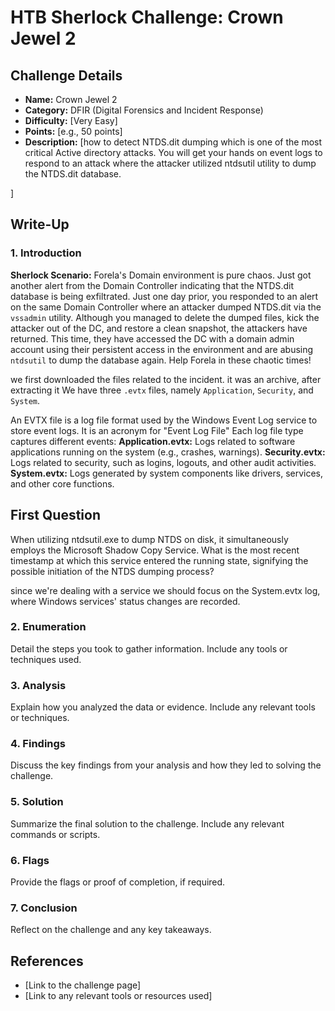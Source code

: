 # HTB Sherlock Challenge: Crown Jewel 2

## Challenge Details

- **Name:** Crown Jewel 2
- **Category:** DFIR (Digital Forensics and Incident Response)
- **Difficulty:** [Very Easy]
- **Points:** [e.g., 50 points]
- **Description:** [how to detect NTDS.dit dumping which is one of the most critical Active directory attacks. You will get your hands on event logs to respond to an attack where the attacker utilized ntdsutil utility to dump the NTDS.dit database.

]

## Write-Up

### 1. Introduction

**Sherlock Scenario:** Forela's Domain environment is pure chaos. Just got another alert from the Domain Controller indicating that the NTDS.dit database is being exfiltrated. Just one day prior, you responded to an alert on the same Domain Controller where an attacker dumped NTDS.dit via the `vssadmin` utility. Although you managed to delete the dumped files, kick the attacker out of the DC, and restore a clean snapshot, the attackers have returned. This time, they have accessed the DC with a domain admin account using their persistent access in the environment and are abusing `ntdsutil` to dump the database again. Help Forela in these chaotic times!


we first downloaded the files related to the incident. it was an archive, after extracting it
We have three `.evtx` files, namely `Application`, `Security`, and `System`.




An EVTX file is a log file format used by the Windows Event Log service to store event logs. It is an acronym for "Event Log File"
Each log file type captures different events:
**Application.evtx:** Logs related to software applications running on the system (e.g., crashes, warnings).
**Security.evtx:** Logs related to security, such as logins, logouts, and other audit activities.
**System.evtx:** Logs generated by system components like drivers, services, and other core functions.

## First Question
When utilizing ntdsutil.exe to dump NTDS on disk, it simultaneously employs the Microsoft Shadow Copy Service. What is the most recent timestamp at which this service entered the running state, signifying the possible initiation of the NTDS dumping process?

since we're dealing with a service we should focus on the System.evtx log, where Windows services' status changes are recorded.




### 2. Enumeration

Detail the steps you took to gather information. Include any tools or techniques used.

### 3. Analysis

Explain how you analyzed the data or evidence. Include any relevant tools or techniques.

### 4. Findings

Discuss the key findings from your analysis and how they led to solving the challenge.

### 5. Solution

Summarize the final solution to the challenge. Include any relevant commands or scripts.

### 6. Flags

Provide the flags or proof of completion, if required.

### 7. Conclusion

Reflect on the challenge and any key takeaways.

## References

- [Link to the challenge page]
- [Link to any relevant tools or resources used]


